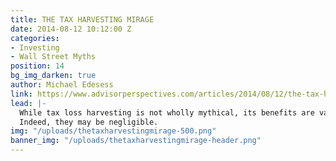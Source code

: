 ```yaml
---
title: THE TAX HARVESTING MIRAGE
date: 2014-08-12 10:12:00 Z
categories:
- Investing
- Wall Street Myths
position: 14
bg_img_darken: true
author: Michael Edesess
link: https://www.advisorperspectives.com/articles/2014/08/12/the-tax-harvesting-mirage
lead: |-
  While tax loss harvesting is not wholly mythical, its benefits are vastly overstated.
  Indeed, they may be negligible.
img: "/uploads/thetaxharvestingmirage-500.png"
banner_img: "/uploads/thetaxharvestingmirage-header.png"
---
```


